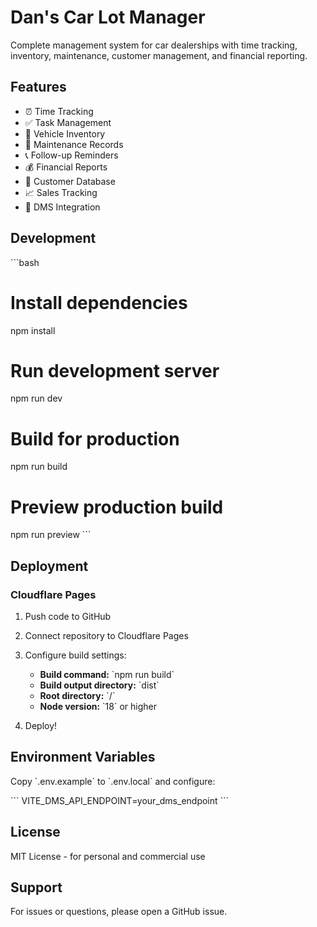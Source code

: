 # Dan's Car Lot Manager

Complete management system for car dealerships with time tracking, inventory, maintenance, customer management, and financial reporting.

## Features

- ⏰ Time Tracking
- ✅ Task Management
- 🚗 Vehicle Inventory
- 🔧 Maintenance Records
- 📞 Follow-up Reminders
- 💰 Financial Reports
- 👥 Customer Database
- 📈 Sales Tracking
- 🔄 DMS Integration

## Development

\`\`\`bash
# Install dependencies
npm install

# Run development server
npm run dev

# Build for production
npm run build

# Preview production build
npm run preview
\`\`\`

## Deployment

### Cloudflare Pages

1. Push code to GitHub
2. Connect repository to Cloudflare Pages
3. Configure build settings:
   - **Build command:** \`npm run build\`
   - **Build output directory:** \`dist\`
   - **Root directory:** \`/\`
   - **Node version:** \`18\` or higher

4. Deploy!

## Environment Variables

Copy \`.env.example\` to \`.env.local\` and configure:

\`\`\`
VITE_DMS_API_ENDPOINT=your_dms_endpoint
\`\`\`

## License

MIT License - for personal and commercial use

## Support

For issues or questions, please open a GitHub issue.
